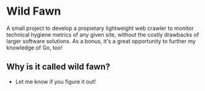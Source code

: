 # Wild Fawn

A small project to develop a propietary lightweight web crawler to monitor technical hygiene metrics of any given site, without the costly drawbacks of larger software solutions. As a bonus, it's a great opportunity to further my knowledge of Go, too!

## Why is it called wild fawn?
- Let me know if you figure it out!